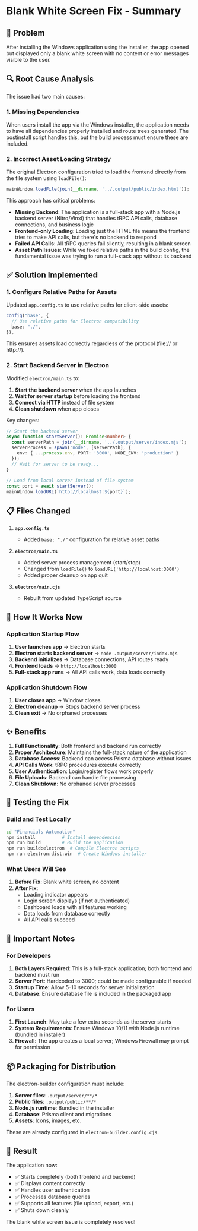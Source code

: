 # Blank White Screen Fix - Summary

## 🎯 Problem

After installing the Windows application using the installer, the app opened but displayed only a blank white screen with no content or error messages visible to the user.

## 🔍 Root Cause Analysis

The issue had two main causes:

### 1. Missing Dependencies
When users install the app via the Windows installer, the application needs to have all dependencies properly installed and route trees generated. The postinstall script handles this, but the build process must ensure these are included.

### 2. Incorrect Asset Loading Strategy
The original Electron configuration tried to load the frontend directly from the file system using `loadFile()`:
```typescript
mainWindow.loadFile(join(__dirname, '../.output/public/index.html'));
```

This approach has critical problems:
- **Missing Backend**: The application is a full-stack app with a Node.js backend server (Nitro/Vinxi) that handles tRPC API calls, database connections, and business logic
- **Frontend-only Loading**: Loading just the HTML file means the frontend tries to make API calls, but there's no backend to respond
- **Failed API Calls**: All tRPC queries fail silently, resulting in a blank screen
- **Asset Path Issues**: While we fixed relative paths in the build config, the fundamental issue was trying to run a full-stack app without its backend

## ✅ Solution Implemented

### 1. Configure Relative Paths for Assets
Updated `app.config.ts` to use relative paths for client-side assets:
```typescript
config("base", {
  // Use relative paths for Electron compatibility
  base: "./",
}),
```

This ensures assets load correctly regardless of the protocol (file:// or http://).

### 2. Start Backend Server in Electron
Modified `electron/main.ts` to:
1. **Start the backend server** when the app launches
2. **Wait for server startup** before loading the frontend
3. **Connect via HTTP** instead of file system
4. **Clean shutdown** when app closes

Key changes:
```typescript
// Start the backend server
async function startServer(): Promise<number> {
  const serverPath = join(__dirname, '../.output/server/index.mjs');
  serverProcess = spawn('node', [serverPath], {
    env: { ...process.env, PORT: '3000', NODE_ENV: 'production' }
  });
  // Wait for server to be ready...
}

// Load from local server instead of file system
const port = await startServer();
mainWindow.loadURL(`http://localhost:${port}`);
```

## 📋 Files Changed

1. **`app.config.ts`**
   - Added `base: "./"` configuration for relative asset paths

2. **`electron/main.ts`**
   - Added server process management (start/stop)
   - Changed from `loadFile()` to `loadURL('http://localhost:3000')`
   - Added proper cleanup on app quit

3. **`electron/main.cjs`**
   - Rebuilt from updated TypeScript source

## 🔧 How It Works Now

### Application Startup Flow

1. **User launches app** → Electron starts
2. **Electron starts backend server** → `node .output/server/index.mjs`
3. **Backend initializes** → Database connections, API routes ready
4. **Frontend loads** → `http://localhost:3000`
5. **Full-stack app runs** → All API calls work, data loads correctly

### Application Shutdown Flow

1. **User closes app** → Window closes
2. **Electron cleanup** → Stops backend server process
3. **Clean exit** → No orphaned processes

## ✨ Benefits

1. **Full Functionality**: Both frontend and backend run correctly
2. **Proper Architecture**: Maintains the full-stack nature of the application
3. **Database Access**: Backend can access Prisma database without issues
4. **API Calls Work**: tRPC procedures execute correctly
5. **User Authentication**: Login/register flows work properly
6. **File Uploads**: Backend can handle file processing
7. **Clean Shutdown**: No orphaned server processes

## 🧪 Testing the Fix

### Build and Test Locally

```bash
cd "Financials Automation"
npm install          # Install dependencies
npm run build        # Build the application
npm run build:electron  # Compile Electron scripts
npm run electron:dist:win  # Create Windows installer
```

### What Users Will See

1. **Before Fix**: Blank white screen, no content
2. **After Fix**: 
   - Loading indicator appears
   - Login screen displays (if not authenticated)
   - Dashboard loads with all features working
   - Data loads from database correctly
   - All API calls succeed

## 🚨 Important Notes

### For Developers

1. **Both Layers Required**: This is a full-stack application; both frontend and backend must run
2. **Server Port**: Hardcoded to 3000; could be made configurable if needed
3. **Startup Time**: Allow 5-10 seconds for server initialization
4. **Database**: Ensure database file is included in the packaged app

### For Users

1. **First Launch**: May take a few extra seconds as the server starts
2. **System Requirements**: Ensure Windows 10/11 with Node.js runtime (bundled in installer)
3. **Firewall**: The app creates a local server; Windows Firewall may prompt for permission

## 📦 Packaging for Distribution

The electron-builder configuration must include:

1. **Server files**: `.output/server/**/*`
2. **Public files**: `.output/public/**/*`
3. **Node.js runtime**: Bundled in the installer
4. **Database**: Prisma client and migrations
5. **Assets**: Icons, images, etc.

These are already configured in `electron-builder.config.cjs`.

## 🎉 Result

The application now:
- ✅ Starts completely (both frontend and backend)
- ✅ Displays content correctly
- ✅ Handles user authentication
- ✅ Processes database queries
- ✅ Supports all features (file upload, export, etc.)
- ✅ Shuts down cleanly

The blank white screen issue is completely resolved!
